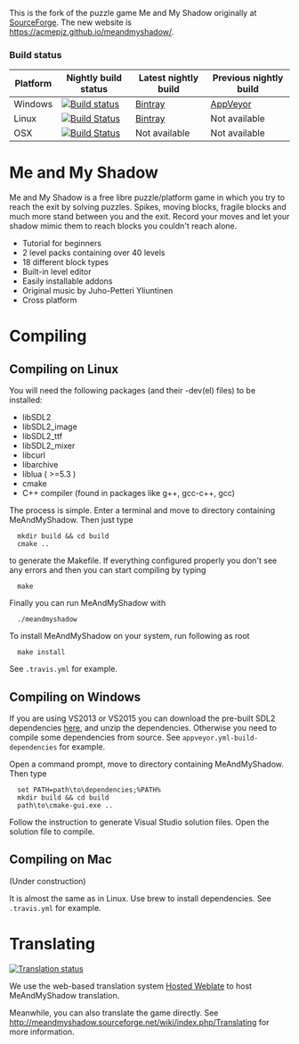 This is the fork of the puzzle game Me and My Shadow originally at [SourceForge](http://meandmyshadow.sourceforge.net/).
The new website is <https://acmepjz.github.io/meandmyshadow/>.

### Build status

| Platform | Nightly build status    | Latest nightly build | Previous nightly build |
|----------|-------------------------|----------------------|------------------------|
| Windows  | [![Build status][1]][4] | [Bintray][6]         | [AppVeyor][4]          |
| Linux    | [![Build Status][2]][5] | [Bintray][6]         | Not available          |
| OSX      | [![Build Status][3]][5] | Not available        | Not available          |

[1]: https://ci.appveyor.com/api/projects/status/t0cfcb54fppa501c/branch/master?svg=true
[2]: https://travis-matrix-badges.herokuapp.com/repos/acmepjz/meandmyshadow/branches/master/1
[3]: https://travis-matrix-badges.herokuapp.com/repos/acmepjz/meandmyshadow/branches/master/2
[4]: https://ci.appveyor.com/project/acmepjz/meandmyshadow/branch/master
[5]: https://travis-ci.org/acmepjz/meandmyshadow
[6]: https://bintray.com/acmepjz/meandmyshadow/meandmyshadow/nightly-build#files

Me and My Shadow
====================
Me and My Shadow is a free libre puzzle/platform game in which you try to reach
the exit by solving puzzles. Spikes, moving blocks, fragile blocks and much
more stand between you and the exit. Record your moves and let your shadow
mimic them to reach blocks you couldn't reach alone.

 - Tutorial for beginners
 - 2 level packs containing over 40 levels
 - 18 different block types
 - Built-in level editor
 - Easily installable addons
 - Original music by Juho-Petteri Yliuntinen
 - Cross platform

Compiling
=========

Compiling on Linux
------------------

You will need the following packages (and their -dev(el) files) to be installed:

  * libSDL2
  * libSDL2_image
  * libSDL2_ttf
  * libSDL2_mixer
  * libcurl
  * libarchive
  * liblua ( >=5.3 )
  * cmake
  * C++ compiler (found in packages like g++, gcc-c++, gcc)

The process is simple. Enter a terminal and move to directory containing
MeAndMyShadow. Then just type

~~~
  mkdir build && cd build
  cmake ..
~~~

to generate the Makefile. If everything configured properly you don't see any
errors and then you can start compiling by typing

~~~
  make
~~~

Finally you can run MeAndMyShadow with

~~~
  ./meandmyshadow
~~~

To install MeAndMyShadow on your system, run following as root

~~~
  make install
~~~

See `.travis.yml` for example.

Compiling on Windows
--------------------

If you are using VS2013 or VS2015 you can download the pre-built SDL2 dependencies
[here](https://github.com/acmepjz/meandmyshadow/releases/tag/v0.5-devel002),
and unzip the dependencies.
Otherwise you need to compile some dependencies from source. See `appveyor.yml-build-dependencies` for example.

Open a command prompt, move to directory containing
MeAndMyShadow. Then type

~~~
  set PATH=path\to\dependencies;%PATH%
  mkdir build && cd build
  path\to\cmake-gui.exe ..
~~~

Follow the instruction to generate Visual Studio solution files.
Open the solution file to compile.

Compiling on Mac
----------------
(Under construction)

It is almost the same as in Linux. Use brew to install dependencies.
See `.travis.yml` for example.

Translating
===========

[![Translation status](https://hosted.weblate.org/widgets/me-and-my-shadow/-/multi-auto.svg)](https://hosted.weblate.org/engage/me-and-my-shadow/?utm_source=widget)

We use the web-based translation system [Hosted Weblate](https://hosted.weblate.org/projects/me-and-my-shadow/)
to host MeAndMyShadow translation.

Meanwhile, you can also translate the game directly. See <http://meandmyshadow.sourceforge.net/wiki/index.php/Translating>
for more information.
